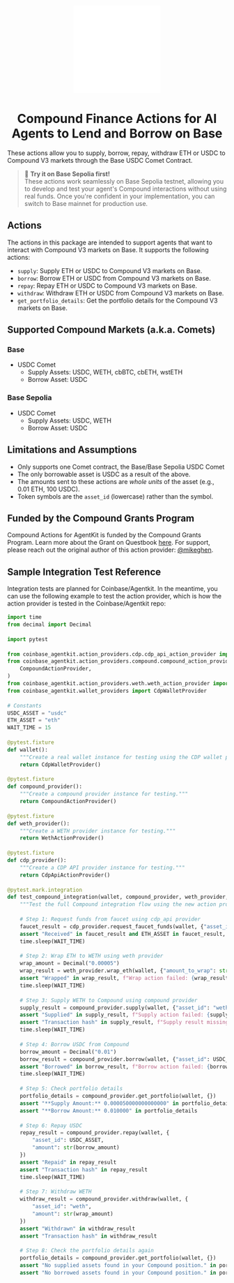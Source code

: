 <p align="center">
  <img src="../../../../../assets/protocols/compound.svg" width="200" height="200">
</p>

<h1 align="center">Compound Finance Actions for AI Agents to Lend and Borrow on Base</h1>


These actions allow you to supply, borrow, repay, withdraw ETH or USDC to Compound V3 markets through the Base USDC Comet Contract.

> 🧪 **Try it on Base Sepolia first!**  
> These actions work seamlessly on Base Sepolia testnet, allowing you to develop and test your agent's Compound interactions without using real funds. Once you're confident in your implementation, you can switch to Base mainnet for production use. 

## Actions
The actions in this package are intended to support agents that want to interact with Compound V3 markets on Base. It supports the following actions:

- `supply`: Supply ETH or USDC to Compound V3 markets on Base.
- `borrow`: Borrow ETH or USDC from Compound V3 markets on Base.
- `repay`: Repay ETH or USDC to Compound V3 markets on Base.
- `withdraw`: Withdraw ETH or USDC from Compound V3 markets on Base.
- `get_portfolio_details`: Get the portfolio details for the Compound V3 markets on Base.

## Supported Compound Markets (a.k.a. Comets)

### Base
- USDC Comet 
  - Supply Assets: USDC, WETH, cbBTC, cbETH, wstETH
  - Borrow Asset: USDC

### Base Sepolia
- USDC Comet 
  - Supply Assets: USDC, WETH
  - Borrow Asset: USDC

## Limitations and Assumptions
- Only supports one Comet contract, the Base/Base Sepolia USDC Comet 
- The only borrowable asset is USDC as a result of the above.
- The amounts sent to these actions are _whole units_ of the asset (e.g., 0.01 ETH, 100 USDC).
- Token symbols are the `asset_id` (lowercase) rather than the symbol.

## Funded by the Compound Grants Program
Compound Actions for AgentKit is funded by the Compound Grants Program. Learn more about the Grant on Questbook [here](https://new.questbook.app/dashboard/?role=builder&chainId=10&proposalId=678c218180bdbe26619c3ae8&grantId=66f29bb58868f5130abc054d). For support, please reach out the original author of this action provider: [@mikeghen](https://x.com/mikeghen).

## Sample Integration Test Reference
Integration tests are planned for Coinbase/Agentkit. In the meantime, you can use the following example to test the action provider, which is how the action provider is tested in the Coinbase/Agentkit repo:

```python
import time
from decimal import Decimal

import pytest

from coinbase_agentkit.action_providers.cdp.cdp_api_action_provider import CdpApiActionProvider
from coinbase_agentkit.action_providers.compound.compound_action_provider import (
    CompoundActionProvider,
)
from coinbase_agentkit.action_providers.weth.weth_action_provider import WethActionProvider
from coinbase_agentkit.wallet_providers import CdpWalletProvider

# Constants
USDC_ASSET = "usdc"
ETH_ASSET = "eth"
WAIT_TIME = 15

@pytest.fixture
def wallet():
    """Create a real wallet instance for testing using the CDP wallet provider."""
    return CdpWalletProvider()

@pytest.fixture
def compound_provider():
    """Create a compound provider instance for testing."""
    return CompoundActionProvider()

@pytest.fixture
def weth_provider():
    """Create a WETH provider instance for testing."""
    return WethActionProvider()

@pytest.fixture
def cdp_provider():
    """Create a CDP API provider instance for testing."""
    return CdpApiActionProvider()

@pytest.mark.integration
def test_compound_integration(wallet, compound_provider, weth_provider, cdp_provider):
    """Test the full Compound integration flow using the new action provider pattern."""

    # Step 1: Request funds from faucet using cdp_api provider
    faucet_result = cdp_provider.request_faucet_funds(wallet, {"asset_id": ETH_ASSET})
    assert "Received" in faucet_result and ETH_ASSET in faucet_result, f"Faucet funds error: {faucet_result}"
    time.sleep(WAIT_TIME)

    # Step 2: Wrap ETH to WETH using weth provider
    wrap_amount = Decimal("0.00005")
    wrap_result = weth_provider.wrap_eth(wallet, {"amount_to_wrap": str(wrap_amount)})
    assert "Wrapped" in wrap_result, f"Wrap action failed: {wrap_result}"
    time.sleep(WAIT_TIME)

    # Step 3: Supply WETH to Compound using compound provider
    supply_result = compound_provider.supply(wallet, {"asset_id": "weth", "amount": str(wrap_amount)})
    assert "Supplied" in supply_result, f"Supply action failed: {supply_result}"
    assert "Transaction hash" in supply_result, f"Supply result missing transaction hash: {supply_result}"
    time.sleep(WAIT_TIME)

    # Step 4: Borrow USDC from Compound
    borrow_amount = Decimal("0.01")
    borrow_result = compound_provider.borrow(wallet, {"asset_id": USDC_ASSET, "amount": str(borrow_amount)})
    assert "Borrowed" in borrow_result, f"Borrow action failed: {borrow_result}"
    time.sleep(WAIT_TIME)

    # Step 5: Check portfolio details
    portfolio_details = compound_provider.get_portfolio(wallet, {})
    assert "**Supply Amount:** 0.000050000000000000" in portfolio_details
    assert "**Borrow Amount:** 0.010000" in portfolio_details

    # Step 6: Repay USDC
    repay_result = compound_provider.repay(wallet, {
        "asset_id": USDC_ASSET,
        "amount": str(borrow_amount)
    })
    assert "Repaid" in repay_result
    assert "Transaction hash" in repay_result
    time.sleep(WAIT_TIME)

    # Step 7: Withdraw WETH
    withdraw_result = compound_provider.withdraw(wallet, {
        "asset_id": "weth",
        "amount": str(wrap_amount)
    })
    assert "Withdrawn" in withdraw_result
    assert "Transaction hash" in withdraw_result

    # Step 8: Check the portfolio details again
    portfolio_details = compound_provider.get_portfolio(wallet, {})
    assert "No supplied assets found in your Compound position." in portfolio_details
    assert "No borrowed assets found in your Compound position." in portfolio_details
```